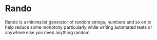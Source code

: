 # Rando
Rando is a minimalist generator of random strings, numbers and so on to help reduce some monotony particularly while writing automated tests or anywhere else you need anything random
